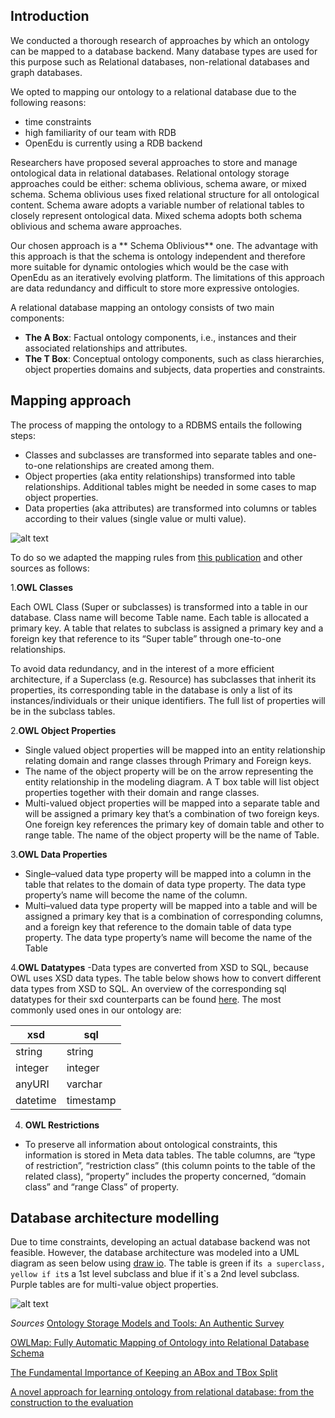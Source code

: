 ## Introduction
We conducted a thorough research of approaches by which an ontology can be mapped to a database backend. Many database types are used for this purpose such as Relational databases, non-relational databases and graph databases.

We opted to mapping our ontology to a relational database due to the following reasons:
-	time constraints
-	high familiarity of our team with RDB
-	OpenEdu is currently using a RDB backend

Researchers have proposed several approaches to store and manage ontological data in relational databases. Relational ontology storage approaches could be either: schema oblivious, schema aware, or mixed schema. Schema oblivious uses fixed relational structure for all ontological content. Schema aware adopts a variable number of relational tables to closely represent ontological data. Mixed schema adopts both schema oblivious and schema aware approaches.

Our chosen approach is a ** Schema Oblivious** one. The advantage with this approach is that the schema is ontology independent and therefore more suitable for dynamic ontologies which would be the case with OpenEdu as an iteratively evolving platform. The limitations of this approach are data redundancy and difficult to store more expressive ontologies. 

A relational database mapping an ontology consists of two main components:
-	**The A Box**: Factual ontology components, i.e., instances and their associated relationships and attributes.
-	**The T Box**: Conceptual ontology components, such as class hierarchies, object properties domains and subjects, data properties and constraints.

## Mapping approach 

The process of mapping the ontology to a RDBMS entails the following steps:

-	Classes and subclasses are transformed into separate tables and one-to-one relationships are created among them. 
-	Object properties (aka entity relationships) transformed into table relationships. Additional tables might be needed in some cases to map object properties.
-	Data properties (aka attributes) are transformed into columns or tables according to their values (single value or multi value).

![alt text](https://github.com/WomenPlusPlus/deploy-impact-22-openedu-e/blob/6b2a97d7737a54773f7556d527f41738f1ace571/src/Architecture/Backend/overview_mapping_rules.png)


To do so we adapted the mapping rules from [this publication](https://pdfs.semanticscholar.org/939d/9c03cdd45016a7e242c54302ce5c73c55bb7.pdf) and other sources as follows:


1.**OWL Classes**

Each OWL Class (Super or subclasses) is transformed into a table in our database. Class name will become Table name. Each table is allocated a primary key. A table that relates to subclass is
assigned a primary key and a foreign key that reference to its “Super table” through one-to-one relationships.

To avoid data redundancy, and in the interest of a more efficient architecture, if a Superclass (e.g. Resource) has subclasses that inherit its properties, its corresponding table in the database is only a list of its instances/individuals or their unique identifiers. The full list of properties will be in the subclass tables.

2.**OWL Object Properties**

- Single valued object properties will be mapped into an entity relationship relating domain and range classes through Primary and Foreign keys.
- The name of the object property will be on the arrow representing the entity relationship in the modeling diagram. A T box table will list object properties together with their domain and range classes.
-  Multi-valued object properties will be mapped into a separate table and will be assigned a primary key that’s a combination of two foreign keys. One foreign key references the primary key of domain table and other to range table. The name of the object property will be the name of Table.

3.**OWL Data Properties**

- Single–valued data type property will be mapped into a column in the table that relates to the domain of data type property. The data type property’s name will become the name of the column.
- Multi–valued data type property will be mapped into a table and will be assigned a primary key that is a
combination of corresponding columns, and a foreign key that reference to the domain table of data type property. The data type property’s name will become the name of the Table


4.**OWL Datatypes**
-Data types are converted from XSD to SQL, because OWL uses XSD data types. The table below shows how to convert different data types from XSD to SQL. An overview of the corresponding sql datatypes for their sxd counterparts can be found [here](https://pdfs.semanticscholar.org/939d/9c03cdd45016a7e242c54302ce5c73c55bb7.pdf). The most commonly used ones in our ontology are:

| xsd | sql |
| ---- | ---- |
| string | string |
| integer | integer |
| anyURI | varchar |
| datetime | timestamp |


4. **OWL Restrictions**
- To preserve all information about ontological constraints, this information is stored in Meta data tables. The table columns, are “type of restriction”, “restriction class” (this column points to the table of the related class), “property” includes the property concerned, “domain class” and “range
Class” of property. 


## Database architecture modelling
Due to time constraints, developing an actual database backend was not feasible. However, the database architecture was modeled into a UML diagram as seen below using [draw io](https://www.diagrams.net/blog/move-diagrams-net). The table is green if it`s a superclass, yellow if it`s a 1st level subclass and blue if it`s a 2nd level subclass. Purple tables are for multi-value object properties.  

![alt text](https://github.com/WomenPlusPlus/deploy-impact-22-openedu-e/blob/6b2a97d7737a54773f7556d527f41738f1ace571/src/Architecture/Backend/ontology_mapping_to_RDB_database_schema_UML_diagram.png)



*Sources*
[Ontology Storage Models and Tools: An Authentic Survey](https://www.degruyter.com/document/doi/10.1515/jisys-2014-0167/html)

[OWLMap: Fully Automatic Mapping of Ontology into Relational Database Schema](https://pdfs.semanticscholar.org/939d/9c03cdd45016a7e242c54302ce5c73c55bb7.pdf)

[The Fundamental Importance of Keeping an ABox and TBox Split](https://www.mkbergman.com/489/ontology-best-practices-for-data-driven-applications-part-2/)

[A novel approach for learning ontology from relational database: from the construction to the evaluation](https://d-nb.info/1229820256/34)



